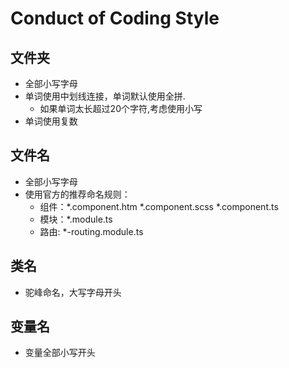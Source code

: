 # Conduct of Coding Style

## 文件夹

* 全部小写字母
* 单词使用中划线连接，单词默认使用全拼.
  * 如果单词太长超过20个字符,考虑使用小写
* 单词使用复数

## 文件名

* 全部小写字母
* 使用官方的推荐命名规则：
  * 组件：*.component.htm *.component.scss *.component.ts
  * 模块：*.module.ts
  * 路由: *-routing.module.ts

## 类名

* 驼峰命名，大写字母开头

## 变量名

* 变量全部小写开头
